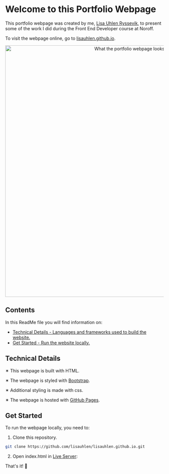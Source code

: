# Welcome to this Portfolio Webpage

This portfolio webpage was created by me, [Lisa Uhlen Ryssevik](https://www.uhldev.com), to present some of the work I did during the Front End Developer course at Noroff.

To visit the webpage online, go to [lisauhlen.github.io](lisauhlen.github.io).

<div align="center">
  <img alt="What the portfolio webpage looks like" src="https://res.cloudinary.com/lisaur/image/upload/v1678311099/Screenshot_2023-03-08_at_22.31.33_fh16fh.png" width="800px" />
</div>

## Contents

In this ReadMe file you will find information on:

-   [Technical Details - Languages and frameworks used to build the website.](#technical-details)
-   [Get Started - Run the website locally.](#get-started)

## Technical Details

✶ This webpage is built with HTML.

✶ The webpage is styled with [Bootstrap](https://getbootstrap.com/).

✶ Additional styling is made with css.

✶ The webpage is hosted with [GitHub Pages](https://pages.github.com/).


## Get Started

To run the webpage locally, you need to:

1. Clone this repository.

```bash
git clone https://github.com/lisauhlen/lisauhlen.github.io.git
```

2. Open index.html in [Live Server](https://marketplace.visualstudio.com/items?itemName=ritwickdey.LiveServer):

That's it! 🙌
